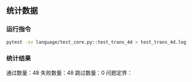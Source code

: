 ## 统计数据

### 运行指令
```bash
pytest -sv language/test_core.py::test_trans_4d > test_trans_4d.log
```

### 统计结果
通过数量：48
失败数量：48
跳过数量：0
问题定界：